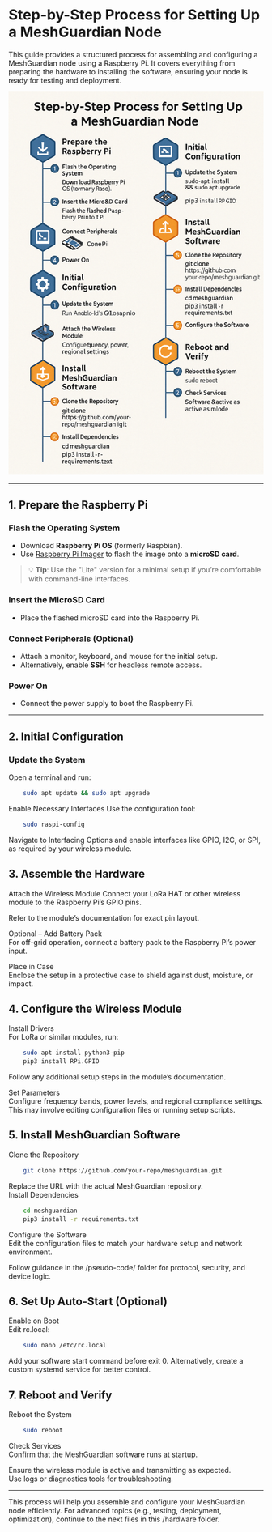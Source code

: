 # Step-by-Step Process for Setting Up a MeshGuardian Node

This guide provides a structured process for assembling and configuring a MeshGuardian node using a Raspberry Pi. It covers everything from preparing the hardware to installing the software, ensuring your node is ready for testing and deployment.

![Alt Text](/docs/assets/node_setup.png)

---

## 1. Prepare the Raspberry Pi

### Flash the Operating System
- Download **Raspberry Pi OS** (formerly Raspbian).
- Use [Raspberry Pi Imager](https://www.raspberrypi.com/software/) to flash the image onto a **microSD card**.

> 💡 **Tip**: Use the "Lite" version for a minimal setup if you’re comfortable with command-line interfaces.

### Insert the MicroSD Card
- Place the flashed microSD card into the Raspberry Pi.

### Connect Peripherals (Optional)
- Attach a monitor, keyboard, and mouse for the initial setup.
- Alternatively, enable **SSH** for headless remote access.

### Power On
- Connect the power supply to boot the Raspberry Pi.

---

## 2. Initial Configuration

### Update the System
Open a terminal and run:
```bash
    sudo apt update && sudo apt upgrade
```
Enable Necessary Interfaces
Use the configuration tool:
```bash
    sudo raspi-config
```
Navigate to Interfacing Options and enable interfaces like GPIO, I2C, or SPI, as required by your wireless module.

## 3. Assemble the Hardware
Attach the Wireless Module
Connect your LoRa HAT or other wireless module to the Raspberry Pi’s GPIO pins.

Refer to the module’s documentation for exact pin layout.

Optional – Add Battery Pack  
For off-grid operation, connect a battery pack to the Raspberry Pi’s power input.  

Place in Case  
Enclose the setup in a protective case to shield against dust, moisture, or impact.

## 4. Configure the Wireless Module
Install Drivers  
For LoRa or similar modules, run:
```bash
    sudo apt install python3-pip
    pip3 install RPi.GPIO
```
Follow any additional setup steps in the module’s documentation.

Set Parameters  
Configure frequency bands, power levels, and regional compliance settings.  
This may involve editing configuration files or running setup scripts.  

## 5. Install MeshGuardian Software
Clone the Repository  
```bash
    git clone https://github.com/your-repo/meshguardian.git
```    
Replace the URL with the actual MeshGuardian repository.  
Install Dependencies  
```bash
    cd meshguardian
    pip3 install -r requirements.txt
```
Configure the Software  
Edit the configuration files to match your hardware setup and network   environment.  
  
Follow guidance in the /pseudo-code/ folder for protocol, security, and device logic.

## 6. Set Up Auto-Start (Optional)
Enable on Boot  
Edit rc.local:
```bash
    sudo nano /etc/rc.local
```
Add your software start command before exit 0. 
Alternatively, create a custom systemd service for better control.

## 7. Reboot and Verify
Reboot the System  
```bash
    sudo reboot
```
Check Services  
Confirm that the MeshGuardian software runs at startup.  

Ensure the wireless module is active and transmitting as expected.  
Use logs or diagnostics tools for troubleshooting.  

---

This process will help you assemble and configure your MeshGuardian node efficiently. For advanced topics (e.g., testing, deployment, optimization), continue to the next files in this /hardware folder.